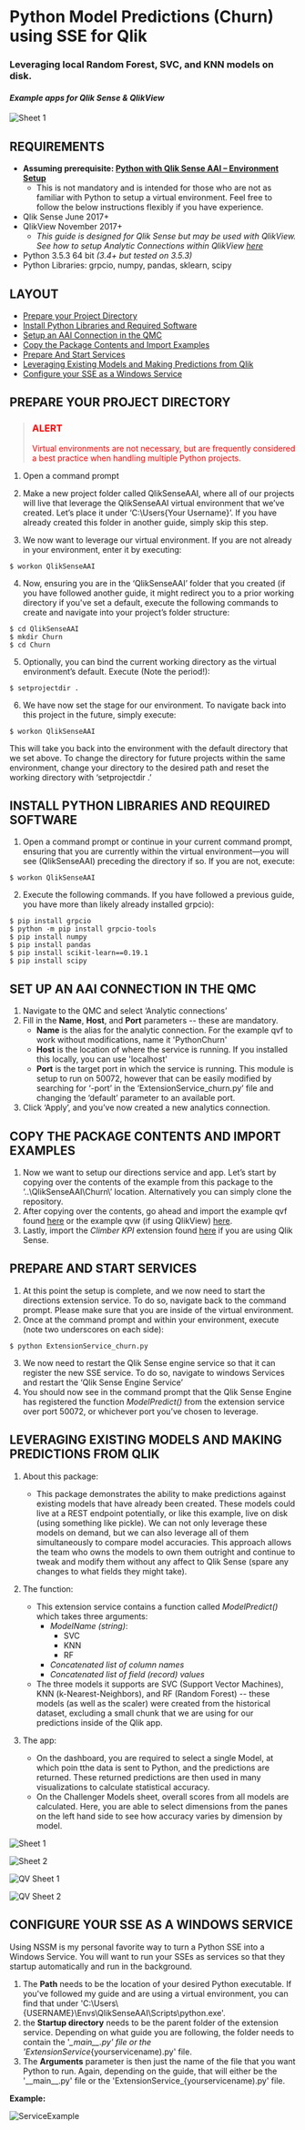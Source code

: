 # Python Model Predictions (Churn) using SSE for Qlik
### Leveraging local Random Forest, SVC, and KNN models on disk.
#### *Example apps for Qlik Sense & QlikView*

![Sheet 1](https://s3.amazonaws.com/dpi-sse/qlik-python-sse-churn-model-predictions/churn-sheet-1.png)


## REQUIREMENTS

- **Assuming prerequisite: [Python with Qlik Sense AAI – Environment Setup](https://s3.amazonaws.com/dpi-sse/DPI+-+Qlik+Sense+AAI+and+Python+Environment+Setup.pdf)**
	- This is not mandatory and is intended for those who are not as familiar with Python to setup a virtual environment. Feel free to follow the below instructions flexibly if you have experience.
- Qlik Sense June 2017+
- QlikView November 2017+
    - *This guide is designed for Qlik Sense but may be used with QlikView. See how to setup Analytic Connections within QlikView [here](https://help.qlik.com/en-US/qlikview/November2017/Subsystems/Client/Content/Analytic_connections.htm)*
- Python 3.5.3 64 bit *(3.4+ but tested on 3.5.3)*
- Python Libraries: grpcio, numpy, pandas, sklearn, scipy

## LAYOUT

- [Prepare your Project Directory](#prepare-your-project-directory)
- [Install Python Libraries and Required Software](#install-python-libraries-and-required-software)
- [Setup an AAI Connection in the QMC](#setup-an-aai-connection-in-the-qmc)
- [Copy the Package Contents and Import Examples](#copy-the-package-contents-and-import-examples)
- [Prepare And Start Services](#prepare-and-start-services)
- [Leveraging Existing Models and Making Predictions from Qlik](#leveraging-existing-models-and-making-predictions-from-qlik)
- [Configure your SSE as a Windows Service](#configure-your-sse-as-a-windows-service)

 
## PREPARE YOUR PROJECT DIRECTORY
>### <span style="color:red">ALERT</span>
><span style="color:red">
>Virtual environments are not necessary, but are frequently considered a best practice when handling multiple Python projects.
></span>

1. Open a command prompt
2. Make a new project folder called QlikSenseAAI, where all of our projects will live that leverage the QlikSenseAAI virtual environment that we’ve created. Let’s place it under ‘C:\Users\{Your Username}’. If you have already created this folder in another guide, simply skip this step.

3. We now want to leverage our virtual environment. If you are not already in your environment, enter it by executing:

```shell
$ workon QlikSenseAAI
```

4. Now, ensuring you are in the ‘QlikSenseAAI’ folder that you created (if you have followed another guide, it might redirect you to a prior working directory if you've set a default, execute the following commands to create and navigate into your project’s folder structure:
```
$ cd QlikSenseAAI
$ mkdir Churn
$ cd Churn
```


5. Optionally, you can bind the current working directory as the virtual environment’s default. Execute (Note the period!):
```shell
$ setprojectdir .
```
6. We have now set the stage for our environment. To navigate back into this project in the future, simply execute:
```shell
$ workon QlikSenseAAI
```

This will take you back into the environment with the default directory that we set above. To change the
directory for future projects within the same environment, change your directory to the desired path and reset
the working directory with ‘setprojectdir .’


## INSTALL PYTHON LIBRARIES AND REQUIRED SOFTWARE

1. Open a command prompt or continue in your current command prompt, ensuring that you are currently within the virtual environment—you will see (QlikSenseAAI) preceding the directory if so. If you are not, execute:
```shell
$ workon QlikSenseAAI
```
2. Execute the following commands. If you have followed a previous guide, you have more than likely already installed grpcio):

```shell
$ pip install grpcio
$ python -m pip install grpcio-tools
$ pip install numpy
$ pip install pandas
$ pip install scikit-learn==0.19.1
$ pip install scipy
```

## SET UP AN AAI CONNECTION IN THE QMC

1. Navigate to the QMC and select ‘Analytic connections’
2. Fill in the **Name**, **Host**, and **Port** parameters -- these are mandatory.
    - **Name** is the alias for the analytic connection. For the example qvf to work without modifications, name it 'PythonChurn'
    - **Host** is the location of where the service is running. If you installed this locally, you can use 'localhost'
    - **Port** is the target port in which the service is running. This module is setup to run on 50072, however that can be easily modified by searching for ‘-port’ in the ‘ExtensionService_churn.py’ file and changing the ‘default’ parameter to an available port.
3. Click ‘Apply’, and you’ve now created a new analytics connection.


## COPY THE PACKAGE CONTENTS AND IMPORT EXAMPLES

1. Now we want to setup our directions service and app. Let’s start by copying over the contents of the example
    from this package to the ‘..\QlikSenseAAI\Churn\’ location. Alternatively you can simply clone the repository.
2. After copying over the contents, go ahead and import the example qvf found [here](https://s3.amazonaws.com/dpi-sse/qlik-python-sse-churn-model-predictions/Churn+Predictions.qvf) or the example qvw (if using QlikView) [here](https://s3.amazonaws.com/dpi-sse/qlik-python-sse-churn-model-predictions/DPI+-+Python+Churn+Predictions.qvw).
3. Lastly, import the *Climber KPI* extension found [here](https://github.com/ClimberAB/ClimberKPI) if you are using Qlik Sense.


## PREPARE AND START SERVICES

1. At this point the setup is complete, and we now need to start the directions extension service. To do so, navigate back to the command prompt. Please make sure that you are inside of the virtual environment.
2. Once at the command prompt and within your environment, execute (note two underscores on each side):
```shell
$ python ExtensionService_churn.py
```
3. We now need to restart the Qlik Sense engine service so that it can register the new SSE service. To do so,
    navigate to windows Services and restart the ‘Qlik Sense Engine Service’
4. You should now see in the command prompt that the Qlik Sense Engine has registered the function *ModelPredict()* from the extension service over port 50072, or whichever port you’ve chosen to leverage.


## LEVERAGING EXISTING MODELS AND MAKING PREDICTIONS FROM QLIK

1. About this package:
	- This package demonstrates the ability to make predictions against existing models that have already been created. These models could live at a REST endpoint potentially, or like this example, live on disk (using something like pickle). We can not only leverage these models on demand, but we can also leverage all of them simultaneously to compare model accuracies. This approach allows the team who owns the models to own them outright and continue to tweak and modify them without any affect to Qlik Sense (spare any changes to what fields they might take).

2. The function:
	- This extension service contains a function called *ModelPredict()* which takes three arguments:
		- *ModelName (string)*:
			- SVC
			- KNN
			- RF
		- *Concatenated list of column names*
		- *Concatenated list of field (record) values*
	- The three models it supports are SVC (Support Vector Machines), KNN (k-Nearest-Neighbors), and RF (Random Forest) -- these models (as well as the scaler) were created from the historical dataset, excluding a small chunk that we are using for our predictions inside of the Qlik app.

3. The app:
	- On the dashboard, you are required to select a single Model, at which poin tthe data is sent to Python, and the predictions are returned. These returned predictions are then used in many visualizations to calculate statistical accuracy.
	- On the Challenger Models sheet, overall scores from all models are calculated. Here, you are able to select dimensions from the panes on the left hand side to see how accuracy varies by dimension by model. 

![Sheet 1](https://s3.amazonaws.com/dpi-sse/qlik-python-sse-churn-model-predictions/churn-sheet-1.png)

![Sheet 2](https://s3.amazonaws.com/dpi-sse/qlik-python-sse-churn-model-predictions/churn-sheet-2.png)

![QV Sheet 1](https://s3.amazonaws.com/dpi-sse/qlik-python-sse-churn-model-predictions/QVChurn.png)

![QV Sheet 2](https://s3.amazonaws.com/dpi-sse/qlik-python-sse-churn-model-predictions/QVChurn2.png)
 
## CONFIGURE YOUR SSE AS A WINDOWS SERVICE

Using NSSM is my personal favorite way to turn a Python SSE into a Windows Service. You will want to run your SSEs as services so that they startup automatically and run in the background.
1. The **Path** needs to be the location of your desired Python executable. If you've followed my guide and are using a virtual environment, you can find that under 'C:\Users\\{USERNAME}\Envs\QlikSenseAAI\Scripts\python.exe'.
2. the **Startup directory** needs to be the parent folder of the extension service. Depending on what guide you are following, the folder needs to contain the '_\_main\_\_.py' file or the 
'ExtensionService_{yourservicename).py' file.
3. The **Arguments** parameter is then just the name of the file that you want Python to run. Again, depending on the guide, that will either be the '\_\_main\_\_.py' file or the 'ExtensionService_{yourservicename).py' file.

**Example:**

![ServiceExample](https://s3.amazonaws.com/dpi-sse/PythonAsAService.png)
